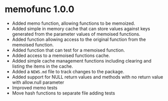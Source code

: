 # memofunc 1.0.0

* Added memo function, allowing functions to be memoized.
* Added simple in memory cache that can store values against keys generated from the parameter values of memoised functions.
* Added function allowing access to the original function from the memoised function.
* Added function that can test for a memoised function.
* Added access to a memoised functions cache.
* Added simple cache management functions including clearing and listing the items in the cache.
* Added a `NEWS.md` file to track changes to the package.
* Added support for NULL return values and methods with no return value with allow.null parameter
* Improved memo tests
* Move hash functions to separate file adding tests
